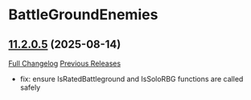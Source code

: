 # BattleGroundEnemies

## [11.2.0.5](https://github.com/BullseiWoWAddons/BattleGroundEnemies/tree/11.2.0.5) (2025-08-14)
[Full Changelog](https://github.com/BullseiWoWAddons/BattleGroundEnemies/compare/11.2.0.4...11.2.0.5) [Previous Releases](https://github.com/BullseiWoWAddons/BattleGroundEnemies/releases)

- fix: ensure IsRatedBattleground and IsSoloRBG functions are called safely  
